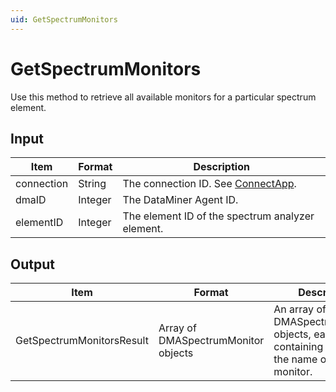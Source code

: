 ```yaml
---
uid: GetSpectrumMonitors
---
```


# GetSpectrumMonitors

Use this method to retrieve all available monitors for a particular spectrum element.

## Input

| Item       | Format  | Description                                                                      |
|------------|---------|----------------------------------------------------------------------------------|
| connection | String  | The connection ID. See [ConnectApp](xref:ConnectApp). |
| dmaID      | Integer | The DataMiner Agent ID.                                                          |
| elementID  | Integer | The element ID of the spectrum analyzer element.                                 |

## Output

| Item | Format | Description |
|--|--|--|
| GetSpectrumMonitorsResult | Array of DMASpectrumMonitor objects | An array of DMASpectrumMonitor objects, each containing the ID and the name of the monitor. |
